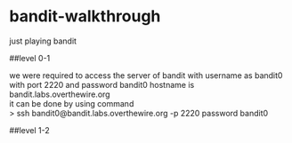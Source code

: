 # bandit-walkthrough

just playing bandit

##level 0-1<br>

<p>we were required to access the server of bandit with username as bandit0 with port 2220 and password bandit0
hostname is bandit.labs.overthewire.org <br>
it can be done by using command <br>
>  ssh bandit0@bandit.labs.overthewire.org -p 2220
password bandit0<br>


##level 1-2<br>
